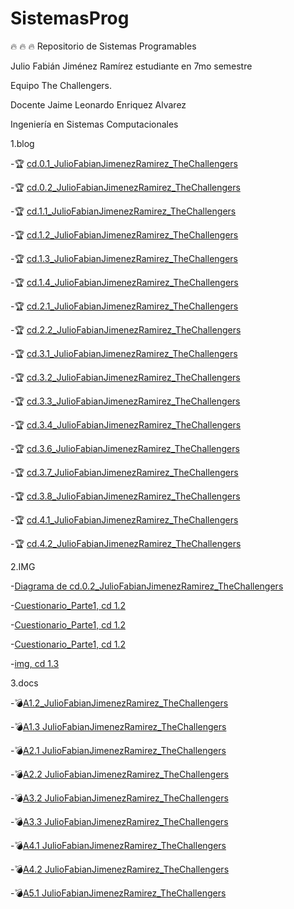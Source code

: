 # SistemasProg
:fire: :fire: :fire: Repositorio de Sistemas Programables

Julio Fabián Jiménez Ramírez estudiante en 7mo semestre

Equipo The Challengers.

Docente Jaime Leonardo Enriquez Alvarez

Ingeniería en Sistemas Computacionales

1.blog 

  -:trophy: [cd.0.1_JulioFabianJimenezRamirez_TheChallengers](https://github.com/JJimenez2117/SistemasProg/blob/master/C0.1.md)
  
  -:trophy: [cd.0.2_JulioFabianJimenezRamirez_TheChallengers](https://github.com/JJimenez2117/SistemasProg/blob/master/C0.2JulioFabianJimenezRamirez_Thechallengers.md)
  
  -:trophy: [cd.1.1_JulioFabianJimenezRamirez_TheChallengers](https://github.com/JJimenez2117/SistemasProg/blob/master/C1.1_JulioFabianJimenezRamirez_TheChallengers.md)
  
  -:trophy: [cd.1.2_JulioFabianJimenezRamirez_TheChallengers](https://github.com/JJimenez2117/SistemasProg/blob/master/C1.2_JulioJimenez_TheChallengers.md)
  
   -:trophy: [cd.1.3_JulioFabianJimenezRamirez_TheChallengers](https://github.com/JJimenez2117/SistemasProg/blob/master/C1.3_JulioJimenez_TheChallengers.md)
   
   -:trophy: [cd.1.4_JulioFabianJimenezRamirez_TheChallengers](https://github.com/JJimenez2117/SistemasProg/blob/master/C1.4_JulioJimenez_TheChallengers.md)
   
   -:trophy: [cd.2.1_JulioFabianJimenezRamirez_TheChallengers](https://github.com/JJimenez2117/SistemasProg/blob/master/C2.1_JulioJimenez_TheChallengers.md)
   
  -:trophy: [cd.2.2_JulioFabianJimenezRamirez_TheChallengers](https://github.com/JJimenez2117/SistemasProg/blob/master/C2.2_JulioJimenez_TheChallengers.md)
  
  -:trophy: [cd.3.1_JulioFabianJimenezRamirez_TheChallengers](https://github.com/JJimenez2117/SistemasProg/blob/master/C3.1_JulioJimenez_TheChallengers.md)
  
  -:trophy: [cd.3.2_JulioFabianJimenezRamirez_TheChallengers](https://github.com/JJimenez2117/SistemasProg/blob/master/C3.2_JulioJimenez_TheChallengers.md)
  
  -:trophy: [cd.3.3_JulioFabianJimenezRamirez_TheChallengers](https://github.com/JJimenez2117/SistemasProg/blob/master/C3.3_JulioJimenez_TheChallengers.md)
  
  -:trophy: [cd.3.4_JulioFabianJimenezRamirez_TheChallengers](https://github.com/JJimenez2117/SistemasProg/blob/master/C3.4_JulioJimenez_TheChallengers.md)
  
   -:trophy: [cd.3.6_JulioFabianJimenezRamirez_TheChallengers](https://github.com/JJimenez2117/SistemasProg/blob/master/C3.6_JulioJimenez_TheChallengers.md)
  
   -:trophy: [cd.3.7_JulioFabianJimenezRamirez_TheChallengers](https://github.com/JJimenez2117/SistemasProg/blob/master/C3.7_JulioJimenez_TheChallengers.md)
   
   -:trophy: [cd.3.8_JulioFabianJimenezRamirez_TheChallengers](https://github.com/JJimenez2117/SistemasProg/blob/master/C3.8_JulioJimenez_TheChallengers.md)
   
   -:trophy: [cd.4.1_JulioFabianJimenezRamirez_TheChallengers](https://github.com/JJimenez2117/SistemasProg/blob/master/C4.1_JulioJimenez_TheChallengers.md)
   
   -:trophy: [cd.4.2_JulioFabianJimenezRamirez_TheChallengers](https://github.com/JJimenez2117/SistemasProg/blob/master/C4.2_JulioJimenez_TheChallengers.md)

2.IMG

  -[Diagrama de cd.0.2_JulioFabianJimenezRamirez_TheChallengers](https://github.com/JJimenez2117/SistemasProg/blob/master/IMG/diagramaC0.2.drawio.png)
  
  -[Cuestionario_Parte1, cd 1.2](https://github.com/JJimenez2117/SistemasProg/blob/master/IMG/C1.x_CalculoCircuito-1.png)
  
  -[Cuestionario_Parte1, cd 1.2](https://github.com/JJimenez2117/SistemasProg/blob/master/IMG/C1.x_CalculoCircuito-2.png)
  
  -[Cuestionario_Parte1, cd 1.2](https://github.com/JJimenez2117/SistemasProg/blob/master/IMG/C1.x_CalculoCircuito-3.png)
  
  -[img, cd 1.3](https://github.com/JJimenez2117/SistemasProg/blob/master/IMG/C1.x_SensoresTransductoresCircuitoVout.png)

3.docs

  -:bomb:[A1.2_JulioFabianJimenezRamirez_TheChallengers](https://github.com/JJimenez2117/SistemasProg/blob/master/A1.2_JulioJimenez_TheChallengers.md)
  
  -:bomb:[A1.3 JulioFabianJimenezRamirez_TheChallengers](https://github.com/JJimenez2117/SistemasProg/blob/master/A1.3_JulioJimenez_TheChallengers.md)
  
   -:bomb:[A2.1 JulioFabianJimenezRamirez_TheChallengers](https://github.com/JJimenez2117/SistemasProg/blob/master/A2.1_JulioJimenez_TheChallengers.md)
   
   -:bomb:[A2.2 JulioFabianJimenezRamirez_TheChallengers](https://github.com/JJimenez2117/SistemasProg/blob/master/A2.2_JulioJimenez_TheChallengers.md)
   
   -:bomb:[A3.2 JulioFabianJimenezRamirez_TheChallengers](https://github.com/JJimenez2117/SistemasProg/blob/master/A3.2_JulioJimenez_TheChallengers.md)
   
   -:bomb:[A3.3 JulioFabianJimenezRamirez_TheChallengers](https://github.com/JJimenez2117/SistemasProg/blob/master/A3.3_JulioJimenez_TheChallengers.md)
   
   -:bomb:[A4.1 JulioFabianJimenezRamirez_TheChallengers](https://github.com/JJimenez2117/SistemasProg/blob/master/A4.1_JulioJimenez_TheChallengers.md)
      
   -:bomb:[A4.2 JulioFabianJimenezRamirez_TheChallengers](https://github.com/JJimenez2117/SistemasProg/blob/master/A4.2_JulioJimenez_TheChallengers.md)
   
   -:bomb:[A5.1 JulioFabianJimenezRamirez_TheChallengers](https://github.com/JJimenez2117/SistemasProg/blob/master/A5.1_JulioJimenez_TheChallengers.md) 
  
